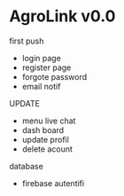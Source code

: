 # AgroLink v0.0

first push

- login page
- register page
- forgote password
- email notif

UPDATE

- menu live chat
- dash board
- update profil
- delete acount

database

- firebase autentifi
